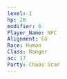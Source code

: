 ```yaml
---
level: 1
hp: 20
modifier: 6
Player_Name: NPC
Alignment: CG
Race: Human
Class: Ranger
ac: 17
Party: Chaos Scar
---
```

